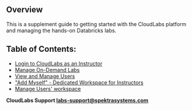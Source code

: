 ## Overview

This is a supplement guide to getting started with the CloudLabs platform and managing the hands-on Databricks labs.

## Table of Contents:

* [Login to CloudLabs as an Instructor](./technical_deep/Login-to-CloudLabs-readme.md)
* [Manage On-Demand Labs](./technical_deep/Manage-On-Demand-Labs-readme.md)
* [View and Manage Users](./technical_deep/View-and-Manage-Users-readme.md)
* ["Add Myself" - Dedicated Workspace for Instructors](./technical_deep/Add-Myself-Dedicated-Workspace-for-Instructors-readme.md)
* [Manage Users' workspace](./technical_deep/Manage-Users'-workspace-readme.md)







**CloudLabs Support labs-support@spektrasystems.com**
